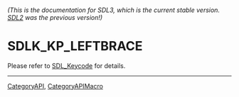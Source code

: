 ###### (This is the documentation for SDL3, which is the current stable version. [SDL2](https://wiki.libsdl.org/SDL2/) was the previous version!)
# SDLK_KP_LEFTBRACE

Please refer to [SDL_Keycode](SDL_Keycode) for details.

----
[CategoryAPI](CategoryAPI), [CategoryAPIMacro](CategoryAPIMacro)

